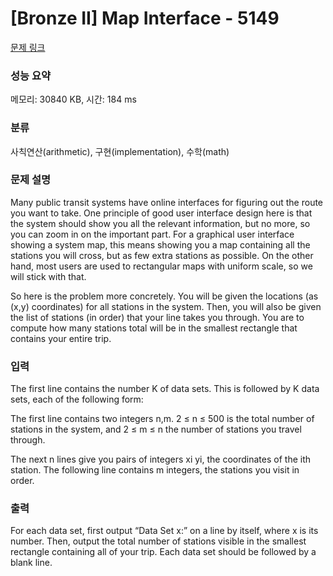 # [Bronze II] Map Interface - 5149 

[문제 링크](https://www.acmicpc.net/problem/5149) 

### 성능 요약

메모리: 30840 KB, 시간: 184 ms

### 분류

사칙연산(arithmetic), 구현(implementation), 수학(math)

### 문제 설명

<p>Many public transit systems have online interfaces for figuring out the route you want to take. One principle of good user interface design here is that the system should show you all the relevant information, but no more, so you can zoom in on the important part. For a graphical user interface showing a system map, this means showing you a map containing all the stations you will cross, but as few extra stations as possible. On the other hand, most users are used to rectangular maps with uniform scale, so we will stick with that.</p>

<p>So here is the problem more concretely. You will be given the locations (as (x,y) coordinates) for all stations in the system. Then, you will also be given the list of stations (in order) that your line takes you through. You are to compute how many stations total will be in the smallest rectangle that contains your entire trip.</p>

### 입력 

 <p>The first line contains the number K of data sets. This is followed by K data sets, each of the following form:</p>

<p>The first line contains two integers n,m. 2 ≤ n ≤ 500 is the total number of stations in the system, and 2 ≤ m ≤ n the number of stations you travel through.</p>

<p>The next n lines give you pairs of integers xi yi, the coordinates of the ith station. The following line contains m integers, the stations you visit in order.</p>

### 출력 

 <p>For each data set, first output “Data Set x:” on a line by itself, where x is its number. Then, output the total number of stations visible in the smallest rectangle containing all of your trip. Each data set should be followed by a blank line.</p>

